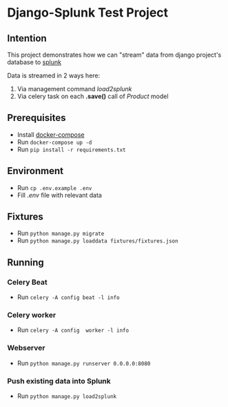 # Django-Splunk Test Project

## Intention
This project demonstrates how we can "stream" data from django project's database to [splunk](https://www.splunk.com)

Data is streamed in 2 ways here:
1. Via management command *load2splunk*
2. Via celery task on each **.save()** call of *Product* model

## Prerequisites
- Install [docker-compose](https://docs.docker.com/compose/)
- Run `docker-compose up -d`
- Run `pip install -r requirements.txt`

## Environment
- Run `cp .env.example .env`
- Fill *.env* file with relevant data

## Fixtures
- Run `python manage.py migrate`
- Run `python manage.py loaddata fixtures/fixtures.json`

## Running
### Celery Beat
- Run `celery -A config beat -l info`

### Celery worker
- Run `celery -A config  worker -l info`

### Webserver
- Run `python manage.py runserver 0.0.0.0:8080`

### Push existing data into Splunk
- Run `python manage.py load2splunk`
